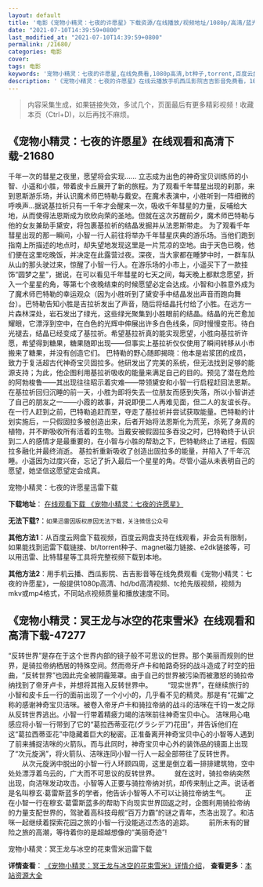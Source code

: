 ```yaml
---
layout: default
title: '电影《宠物小精灵：七夜的许愿星》下载资源/在线播放/视频地址/1080p/高清/蓝光'
date: "2021-07-10T14:39:59+0800"
last_modified_at: "2021-07-10T14:39:59+0800"
permalink: /21680/
categories: 电影
cover:
tags: 电影
keywords: '宠物小精灵：七夜的许愿星,在线免费看,1080p高清,bt种子,torrent,百度云盘,magnet,磁力链,迅雷下载资源'
description: '《宠物小精灵：七夜的许愿星》在线云播放手机西瓜影院吉吉影音免费看，1080p高清bd/hd未删减完整版和tc抢先枪版，mkv/mp4格式，附带bt/torrent种子、magnet/磁力链、百度云盘、网盘资源迅雷下载链接'
---
```


>内容采集生成，如果链接失效，多试几个，页面最后有更多精彩视频！收藏本页（Ctrl+D)，以后再找不麻烦。


## 《宠物小精灵：七夜的许愿星》在线观看和高清下载-21680

千年一次的彗星之夜里，愿望将会实现…… 立志成为出色的神奇宝贝训练师的小智、小遥和小胜，带着皮卡丘展开了新的旅程。为了观看千年彗星出现的刹那，来到恩斯游乐场，并认识魔术师巴特勒与戴安。在魔术表演中，小胜听到一阵细微的呼唤声…据说基拉祈只有一千年才会醒来一次，吸收千年彗星的力量，反哺给大地，从而使得法恩斯成为欣欣向荣的圣地。但就在这次苏醒前夕，魔术师巴特勒与他的女友兼助手黛安，将包裹基拉祈的结晶发掘并从法恩斯带走。 为了观看千年彗星出现的那一瞬间，小智一行人前往将举办千年彗星庆典的游乐场。当他们跑到指南上所描述的地点时，却失望地发现这里是一片荒凉的空地。由于天色已晚，他们便在这里吃晚饭，并决定在此露营过夜。深夜，当大家都在睡梦中时，一群车队从山的那头驶过来，惊醒了小智一行人。在游乐场的小市上，小遥买下了一款挂饰“圆梦之星”，据说，在可以看见千年彗星的七天之间，每天晚上都默念愿望，折入一个星星的角，等第七个夜晚结束的时候愿望必定会达成。小智和小胜意外成为了魔术师巴特勒的幸运观众（因为小胜听到了黛安手中结晶发出声音而跑向舞台）。巴特勒告知小胜是吉拉祈发出了声音，随后将结晶托付给了小胜。在远方一片森林深处，岩石发出了绿光，这些绿光聚集到小胜眼前的结晶。结晶的光芒愈加耀眼，它漂浮到空中，在白色的光辉中伸展出许多白色线条，同时慢慢变形。待白光褪去，结晶已经变成了基拉祈。希望基拉祈真的能实现愿望，小胜向基拉祈许愿，希望得到糖果，糖果随即出现——但事实上基拉祈仅仅使用了瞬间转移从小市搬来了糖果，并没有创造它们。 巴特勒的野心随即揭晓：他本是岩浆团的成员，致力于复活超古代神奇宝贝固拉多。他研发出了完美的系统，但无法找到足够的能源支持；为此，他企图利用基拉祈吸收的能量来满足自己的目的。预见了潜在危险的阿勃梭鲁——其出现往往昭示着灾难——带领黛安和小智一行启程赶回法恩斯。在基拉祈回归沉睡的前一天，小胜为即将失去一位朋友而感到失落，所以小智讲述了自己的朋友之一——小霞的故事，并说即便二人再难见面，但二人的友谊长存。在一行人赶到之前，巴特勒追赶而至，夺走了基拉祈并尝试获取能量。巴特勒的计划实施后，一只假固拉多被创造出来，后者开始将法恩斯化为荒芜，杀死了身周的植物，并不断吸收所有活着的生物。当戴安被假固拉多吞没之时，巴特勒终于认识到二人的感情才是最重要的，在小智与小胜的帮助之下，巴特勒终止了进程，假固拉多融化并最终消逝。 基拉祈重新吸收了创造出固拉多的能量，并陷入了千年沉睡。小遥因为过度兴奋，忘记了折入最后一个星星的角。尽管小遥从未表明自己的愿望，她坚信这愿望定会成真。


宠物小精灵：七夜的许愿星迅雷下载

**下载地址**： [在线观看下载 《宠物小精灵：七夜的许愿星》](https://www.993dy.com//vod-detail-id-27247.html) 


**无法下载?**：`如果迅雷因版权原因无法下载，关注微信公众号 `

**其他方法1**：从百度云网盘下载视频，百度云网盘支持在线观看，非会员有限制，如果能找到迅雷下载链接、bt/torrent种子、magnet磁力链接、e2dk链接等，可以用迅雷、比特彗星等工具将完整视频下载到本地。

**其他方法2**：用手机云播、西瓜影院、吉吉影音等在线免费观看《宠物小精灵：七夜的许愿星》，一般提供1080p高清、hd/bd高清视频、tc抢先版视频，视频为mkv或mp4格式，不同站点视频质量和播放速度不同。


## 《宠物小精灵：冥王龙与冰空的花束雪米》在线观看和高清下载-47277

“反转世界”是存在于这个世界内部的镜子般不可思议的世界。那个美丽而规则的世界，是骑拉帝纳栖居的特殊空间。然而帝牙卢卡和帕路奇犽的战斗造成了时空的扭曲，“反转世界”也因此完全被阴霾笼罩。由于自己的世界被污染而被激怒的骑拉帝纳找到了帝牙卢卡，并想将其拖入反转世界中。 　　“现实世界”，在继续旅行的小智和皮卡丘一行的面前出现了一个小小的，几乎看不见的精灵。那是有“花媚”之称的感谢神奇宝贝洁咪。被卷入帝牙卢卡和骑拉帝纳的战斗的洁咪在千钧一发之际从反转世界逃出。小智一行带着精疲力竭的洁咪前往神奇宝贝中心。 洁咪用心电感应将小智一行带到了它的“葛拉西蒂亚花(グラシデア)花田”，并告诉他们在这“葛拉西蒂亚花”中隐藏着巨大的秘密。正准备离开神奇宝贝中心的小智等人遇到了前来捕捉洁咪的火箭队。而与此同时，神奇宝贝中心外的装饰品的镜面上出现了“次元旋涡”，将火箭队、洁咪连同小智一行人一起全部带往了反转世界。 　　从次元旋涡中脱出的小智一行人环顾四周，这里是倒立着一排排建筑物，空中处处漂浮着乌云的，广大而不可思议的反转世界。 　　就在这时，骑拉帝纳突然出现，向洁咪发动攻击。小智等人正要与骑拉帝纳对抗，却传来制止之声。说话者是名叫穆玄·葛雷斯蓝多的学者，他告诉小智等人不可以让骑拉帝纳生气。 　　正在小智一行在穆玄·葛雷斯蓝多的帮助下向现实世界回返之时，企图利用骑拉帝纳的力量支配世界的，驾驶着高科技母舰“百万力霸”的谜之青年，杰洛出现了。和洁咪一起继续着探索花园之旅的小智一行没能逃过杰洛的追踪。 　　前所未有的冒险之旅的高潮，等待着你的是超越想像的“美丽奇迹”!


宠物小精灵：冥王龙与冰空的花束雪米迅雷下载

**详情查看**： [《宠物小精灵：冥王龙与冰空的花束雪米》详情介绍](/movie/47277/)， **查看更多**：[本站资源大全](/movie/t/all/)

